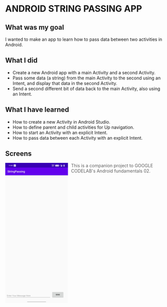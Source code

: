 # ANDROID STRING PASSING APP

## What was my goal

I wanted to make an app to learn how to pass data between two activities in Android.

## What I did

- Create a new Android app with a main Activity and a second Activity.
- Pass some data (a string) from the main Activity to the second using an Intent, and display that data in the second Activity.
- Send a second different bit of data back to the main Activity, also using an Intent.


## What I have learned

- How to create a new Activity in Android Studio.
- How to define parent and child activities for Up navigation.
- How to start an Activity with an explicit Intent.
- How to pass data between each Activity with an explicit Intent.

## Screens
<img src="screenshots/1.App.jpg"
  alt="Home Screen"
  style="float: left; margin-right: 10px;"
  width="200"/>


>This is a companion project to GOOGLE CODELAB's Android fundamentals 02.
